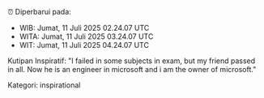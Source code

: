 ⏰ Diperbarui pada:
- WIB: Jumat, 11 Juli 2025 02.24.07 UTC
- WITA: Jumat, 11 Juli 2025 03.24.07 UTC
- WIT: Jumat, 11 Juli 2025 04.24.07 UTC

Kutipan Inspiratif:
"I failed in some subjects in exam, but my friend passed in all. Now he is an engineer in microsoft and i am the owner of microsoft."


Kategori: inspirational

